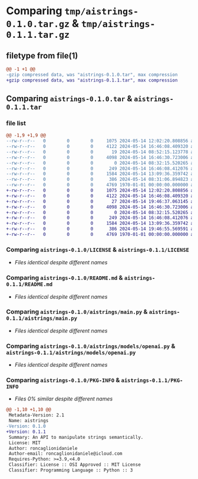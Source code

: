 # Comparing `tmp/aistrings-0.1.0.tar.gz` & `tmp/aistrings-0.1.1.tar.gz`

## filetype from file(1)

```diff
@@ -1 +1 @@
-gzip compressed data, was "aistrings-0.1.0.tar", max compression
+gzip compressed data, was "aistrings-0.1.1.tar", max compression
```

## Comparing `aistrings-0.1.0.tar` & `aistrings-0.1.1.tar`

### file list

```diff
@@ -1,9 +1,9 @@
--rw-r--r--   0        0        0     1075 2024-05-14 12:02:20.808856 aistrings-0.1.0/LICENSE
--rw-r--r--   0        0        0     4122 2024-05-14 16:46:08.409320 aistrings-0.1.0/README.md
--rw-r--r--   0        0        0       19 2024-05-14 08:52:15.123778 aistrings-0.1.0/aistrings/__init__.py
--rw-r--r--   0        0        0     4098 2024-05-14 16:46:30.723006 aistrings-0.1.0/aistrings/main.py
--rw-r--r--   0        0        0        0 2024-05-14 08:32:15.520265 aistrings-0.1.0/aistrings/models/__init__.py
--rw-r--r--   0        0        0      249 2024-05-14 16:46:08.412076 aistrings-0.1.0/aistrings/models/base.py
--rw-r--r--   0        0        0     1584 2024-05-14 13:09:36.359742 aistrings-0.1.0/aistrings/models/openai.py
--rw-r--r--   0        0        0      386 2024-05-14 08:31:06.894823 aistrings-0.1.0/pyproject.toml
--rw-r--r--   0        0        0     4769 1970-01-01 00:00:00.000000 aistrings-0.1.0/PKG-INFO
+-rw-r--r--   0        0        0     1075 2024-05-14 12:02:20.808856 aistrings-0.1.1/LICENSE
+-rw-r--r--   0        0        0     4122 2024-05-14 16:46:08.409320 aistrings-0.1.1/README.md
+-rw-r--r--   0        0        0       27 2024-05-14 19:46:37.063145 aistrings-0.1.1/aistrings/__init__.py
+-rw-r--r--   0        0        0     4098 2024-05-14 16:46:30.723006 aistrings-0.1.1/aistrings/main.py
+-rw-r--r--   0        0        0        0 2024-05-14 08:32:15.520265 aistrings-0.1.1/aistrings/models/__init__.py
+-rw-r--r--   0        0        0      249 2024-05-14 16:46:08.412076 aistrings-0.1.1/aistrings/models/base.py
+-rw-r--r--   0        0        0     1584 2024-05-14 13:09:36.359742 aistrings-0.1.1/aistrings/models/openai.py
+-rw-r--r--   0        0        0      386 2024-05-14 19:46:55.569591 aistrings-0.1.1/pyproject.toml
+-rw-r--r--   0        0        0     4769 1970-01-01 00:00:00.000000 aistrings-0.1.1/PKG-INFO
```

### Comparing `aistrings-0.1.0/LICENSE` & `aistrings-0.1.1/LICENSE`

 * *Files identical despite different names*

### Comparing `aistrings-0.1.0/README.md` & `aistrings-0.1.1/README.md`

 * *Files identical despite different names*

### Comparing `aistrings-0.1.0/aistrings/main.py` & `aistrings-0.1.1/aistrings/main.py`

 * *Files identical despite different names*

### Comparing `aistrings-0.1.0/aistrings/models/openai.py` & `aistrings-0.1.1/aistrings/models/openai.py`

 * *Files identical despite different names*

### Comparing `aistrings-0.1.0/PKG-INFO` & `aistrings-0.1.1/PKG-INFO`

 * *Files 0% similar despite different names*

```diff
@@ -1,10 +1,10 @@
 Metadata-Version: 2.1
 Name: aistrings
-Version: 0.1.0
+Version: 0.1.1
 Summary: An API to manipulate strings semantically.
 License: MIT
 Author: roncaglionidaniele
 Author-email: roncaglionidaniele@icloud.com
 Requires-Python: >=3.9,<4.0
 Classifier: License :: OSI Approved :: MIT License
 Classifier: Programming Language :: Python :: 3
```

